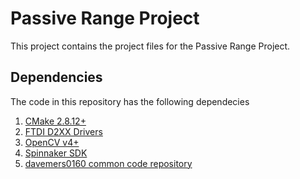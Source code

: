 # Passive Range Project

This project contains the project files for the Passive Range Project.


## Dependencies

The code in this repository has the following dependecies

1. [CMake 2.8.12+](https://cmake.org/download/)
2. [FTDI D2XX Drivers](https://www.ftdichip.com/Drivers/D2XX.htm)
3. [OpenCV v4+](https://opencv.org/releases/)
4. [Spinnaker SDK](https://www.flir.com/products/spinnaker-sdk/)
5. [davemers0160 common code repository](https://github.com/davemers0160/Common)

